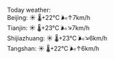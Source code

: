 Today weather:  
Beijing: ☀️   🌡️+22°C 🌬️↑7km/h  
Tianjin: ☀️   🌡️+23°C 🌬️↘7km/h  
Shijiazhuang: ☀️   🌡️+23°C 🌬️↘6km/h  
Tangshan: ☀️   🌡️+22°C 🌬️↑6km/h  
